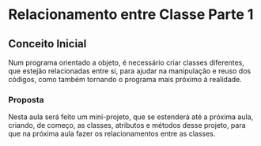 # Relacionamento entre Classe Parte 1

## Conceito Inicial

Num programa orientado a objeto, é necessário criar classes diferentes, que estejão relacionadas entre si, para ajudar na manipulação e reuso dos códigos, como também tornando o programa mais próximo à realidade.

### Proposta

Nesta aula será feito um mini-projeto, que se estenderá até a próxima aula, criando, de começo, as classes, atributos e métodos desse projeto, para que na próxima aula fazer os relacionamentos entre as classes.